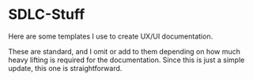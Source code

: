 # SDLC-Stuff
Here are some templates I use to create UX/UI documentation.

These are standard, and I omit or add to them depending on how much heavy lifting is required for the documentation. Since this is just a simple update, this one is straightforward.
